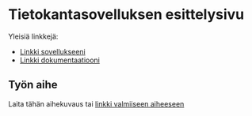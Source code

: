 # Tietokantasovelluksen esittelysivu

Yleisiä linkkejä:

* [Linkki sovellukseeni](ttiira.users.cs.helsinki.fi/tsoha)
* [Linkki dokumentaatiooni](doc/dokumentaatio.pdf)

## Työn aihe

Laita tähän aihekuvaus tai [linkki valmiiseen aiheeseen](http://advancedkittenry.github.io/suunnittelu_ja_tyoymparisto/aiheet/Pokemon-kanta.html) 
